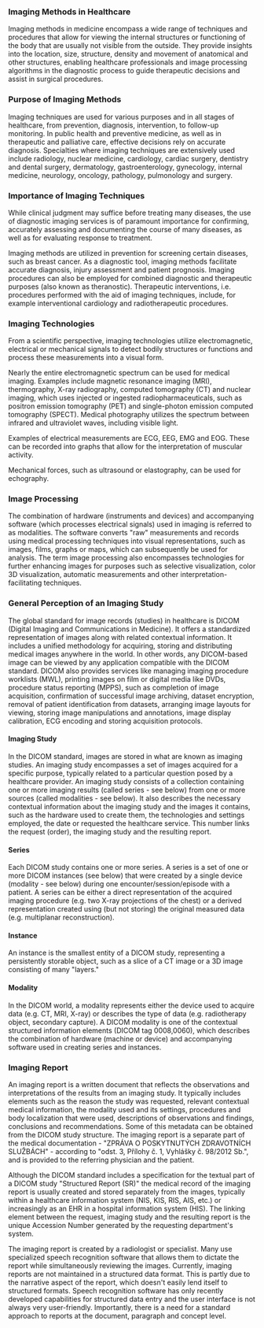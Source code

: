 ### Imaging Methods in Healthcare
Imaging methods in medicine encompass a wide range of techniques and procedures that allow for viewing the internal structures or functioning of the body that are usually not visible from the outside. They provide insights into the location, size, structure, density and movement of anatomical and other structures, enabling healthcare professionals and image processing algorithms in the diagnostic process to guide therapeutic decisions and assist in surgical procedures.

### Purpose of Imaging Methods
Imaging techniques are used for various purposes and in all stages of healthcare, from prevention, diagnosis, intervention, to follow-up monitoring. In public health and preventive medicine, as well as in therapeutic and palliative care, effective decisions rely on accurate diagnosis. Specialties where imaging techniques are extensively used include radiology, nuclear medicine, cardiology, cardiac surgery, dentistry and dental surgery, dermatology, gastroenterology, gynecology, internal medicine, neurology, oncology, pathology, pulmonology and surgery.

### Importance of Imaging Techniques
While clinical judgment may suffice before treating many diseases, the use of diagnostic imaging services is of paramount importance for confirming, accurately assessing and documenting the course of many diseases, as well as for evaluating response to treatment.

Imaging methods are utilized in prevention for screening certain diseases, such as breast cancer. As a diagnostic tool, imaging methods facilitate accurate diagnosis, injury assessment and patient prognosis. Imaging procedures can also be employed for combined diagnostic and therapeutic purposes (also known as theranostic). Therapeutic interventions, i.e. procedures performed with the aid of imaging techniques, include, for example interventional cardiology and radiotherapeutic procedures.

### Imaging Technologies
From a scientific perspective, imaging technologies utilize electromagnetic, electrical or mechanical signals to detect bodily structures or functions and process these measurements into a visual form.

Nearly the entire electromagnetic spectrum can be used for medical imaging. Examples include magnetic resonance imaging (MRI), thermography, X-ray radiography, computed tomography (CT) and nuclear imaging, which uses injected or ingested radiopharmaceuticals, such as positron emission tomography (PET) and single-photon emission computed tomography (SPECT). Medical photography utilizes the spectrum between infrared and ultraviolet waves, including visible light.

Examples of electrical measurements are ECG, EEG, EMG and EOG. These can be recorded into graphs that allow for the interpretation of muscular activity.

Mechanical forces, such as ultrasound or elastography, can be used for echography.

### Image Processing
The combination of hardware (instruments and devices) and accompanying software (which processes electrical signals) used in imaging is referred to as modalities. The software converts "raw" measurements and records using medical processing techniques into visual representations, such as images, films, graphs or maps, which can subsequently be used for analysis. The term image processing also encompasses technologies for further enhancing images for purposes such as selective visualization, color 3D visualization, automatic measurements and other interpretation-facilitating techniques.

### General Perception of an Imaging Study
The global standard for image records (studies) in healthcare is DICOM (Digital Imaging and Communications in Medicine). It offers a standardized representation of images along with related contextual information. It includes a unified methodology for acquiring, storing and distributing medical images anywhere in the world. In other words, any DICOM-based image can be viewed by any application compatible with the DICOM standard. DICOM also provides services like managing imaging procedure worklists (MWL), printing images on film or digital media like DVDs, procedure status reporting (MPPS), such as completion of image acquisition, confirmation of successful image archiving, dataset encryption, removal of patient identification from datasets, arranging image layouts for viewing, storing image manipulations and annotations, image display calibration, ECG encoding and storing acquisition protocols.

#### Imaging Study
In the DICOM standard, images are stored in what are known as imaging studies. An imaging study encompasses a set of images acquired for a specific purpose, typically related to a particular question posed by a healthcare provider. An imaging study consists of a collection containing one or more imaging results (called series - see below) from one or more sources (called modalities - see below). It also describes the necessary contextual information about the imaging study and the images it contains, such as the hardware used to create them, the technologies and settings employed, the date or requested the healthcare service. This number links the request (order), the imaging study and the resulting report.

#### Series
Each DICOM study contains one or more series. A series is a set of one or more DICOM instances (see below) that were created by a single device (modality - see below) during one encounter/session/episode with a patient. A series can be either a direct representation of the acquired imaging procedure (e.g. two X-ray projections of the chest) or a derived representation created using (but not storing) the original measured data (e.g. multiplanar reconstruction).

#### Instance
An instance is the smallest entity of a DICOM study, representing a persistently storable object, such as a slice of a CT image or a 3D image consisting of many "layers."

#### Modality
In the DICOM world, a modality represents either the device used to acquire data (e.g. CT, MRI, X-ray) or describes the type of data (e.g. radiotherapy object, secondary capture). A DICOM modality is one of the contextual structured information elements (DICOM tag 0008,0060), which describes the combination of hardware (machine or device) and accompanying software used in creating series and instances.

### Imaging Report
An imaging report is a written document that reflects the observations and interpretations of the results from an imaging study. It typically includes elements such as the reason the study was requested, relevant contextual medical information, the modality used and its settings, procedures and body localization that were used, descriptions of observations and findings, conclusions and recommendations. Some of this metadata can be obtained from the DICOM study structure. The imaging report is a separate part of the medical documentation - "ZPRÁVA O POSKYTNUTÝCH ZDRAVOTNÍCH SLUŽBÁCH" - according to "odst. 3, Přílohy č. 1, Vyhlášky č. 98/2012 Sb.", and is provided to the referring physician and the patient.

Although the DICOM standard includes a specification for the textual part of a DICOM study "Structured Report (SR)" the medical record of the imaging report is usually created and stored separately from the images, typically within a healthcare information system (NIS, KIS, RIS, AIS, etc.) or increasingly as an EHR in a hospital information system (HIS). The linking element between the request, imaging study and the resulting report is the unique Accession Number generated by the requesting department's system.

The imaging report is created by a radiologist or specialist. Many use specialized speech recognition software that allows them to dictate the report while simultaneously reviewing the images. Currently, imaging reports are not maintained in a structured data format. This is partly due to the narrative aspect of the report, which doesn't easily lend itself to structured formats. Speech recognition software has only recently developed capabilities for structured data entry and the user interface is not always very user-friendly. Importantly, there is a need for a standard approach to reports at the document, paragraph and concept level.